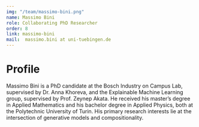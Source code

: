 ```yaml
---
img: "/team/massimo-bini.png"
name: Massimo Bini
role: Collaborating PhD Researcher
order: 8
link: massimo-bini
mail:  massimo.bini at uni-tuebingen.de
---
```


# Profile
Massimo Bini is a PhD candidate at the Bosch Industry on Campus Lab, supervised by Dr. Anna Khoreva, and the Explainable Machine Learning group, supervised by Prof. Zeynep Akata. He received his master’s degree in Applied Mathematics and his bachelor degree in Applied Physics, both at the Polytechnic University of Turin.
His primary research interests lie at the intersection of generative models and compositionality.


